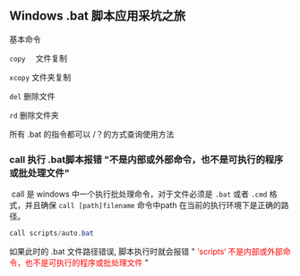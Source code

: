 ## Windows .bat 脚本应用采坑之旅

基本命令

`copy  `    文件复制

`xcopy`  文件夹复制

`del`  删除文件

`rd`    删除文件夹



所有 .bat 的指令都可以 /？的方式查询使用方法

### call 执行 .bat脚本报错 "不是内部或外部命令，也不是可执行的程序或批处理文件"

​	call 是 windows 中一个执行批处理命令，对于文件必须是 `.bat` 或者 `.cmd` 格式，并且确保 `call [path]filename` 命令中path 在当前的执行环境下是正确的路径。

```powershell
call scripts/auto.bat
```

如果此时的 .bat 文件路径错误, 脚本执行时就会报错 " <span style='color:#f00'>’scripts‘ 不是内部或外部命令，也不是可执行的程序或批处理文件</span> "

